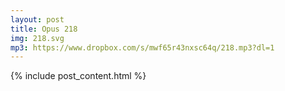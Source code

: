 ```yaml
---
layout: post
title: Opus 218
img: 218.svg
mp3: https://www.dropbox.com/s/mwf65r43nxsc64q/218.mp3?dl=1
---
```


{% include post_content.html %}
